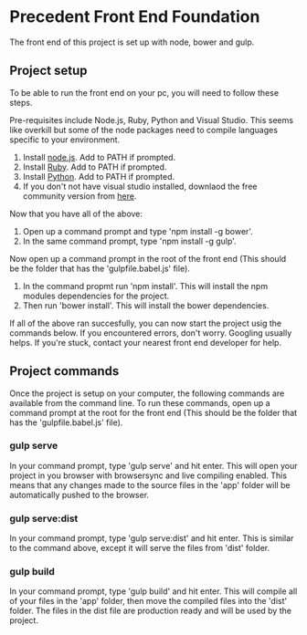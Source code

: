 # Precedent Front End Foundation
The front end of this project is set up with node, bower and gulp.

## Project setup
To be able to run the front end on your pc, you will need to follow these steps.

Pre-requisites include Node.js, Ruby, Python and Visual Studio. This seems like overkill but some of the node packages need to compile languages specific to your environment.
1. Install [node.js](https://nodejs.org/en/download/). Add to PATH if prompted.
2. Install [Ruby](http://rubyinstaller.org/). Add to PATH if prompted.
3. Install [Python](https://www.python.org/downloads/). Add to PATH if prompted.
4. If you don't not have visual studio installed, downlaod the free community version from [here](https://www.visualstudio.com/en-us/downloads/download-visual-studio-vs.aspx).

Now that you have all of the above:
1. Open up a command prompt and type 'npm install -g bower'.
2. In the same command prompt, type 'npm install -g gulp'.

Now open up a command prompt in the root of the front end (This should be the folder that has the 'gulpfile.babel.js' file).
1. In the command propmt run 'npm install'. This will install the npm modules dependencies for the project.
2. Then run 'bower install'. This will install the bower dependencies.

If all of the above ran succesfully, you can now start the project usig the commands below.
If you encountered errors, don't worry. Googling usually helps. If you're stuck, contact your nearest front end developer for help.

## Project commands
Once the project is setup on your computer, the following commands are available from the command line. To run these commands, open up a command prompt at the root for the front end (This should be the folder that has the 'gulpfile.babel.js' file).
### gulp serve
In your command prompt, type 'gulp serve' and hit enter. This will open your project in you browser with browsersync and live compiling enabled. This means that any changes made to the source files in the 'app' folder will be automatically pushed to the browser.
### gulp serve:dist
In your command prompt, type 'gulp serve:dist' and hit enter. This is similar to the command above, except it will serve the files from 'dist' folder.
### gulp build
In your command prompt, type 'gulp build' and hit enter. This will compile all of your files in the 'app' folder, then move the compiled files into the 'dist' folder. The files in the dist file are production ready and will be used by the project.

